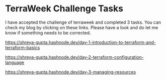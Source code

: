 # TerraWeek Challenge Tasks
I have accepted the challenge of terraweek and completed 3 tasks. You can check my blog by clicking on these links. Please have a look and do let me know if something needs to be corrected.

https://shreya-gupta.hashnode.dev/day-1-introduction-to-terraform-and-terraform-basics

https://shreya-gupta.hashnode.dev/day-2-terraform-configuration-language

https://shreya-gupta.hashnode.dev/day-3-managing-resources


